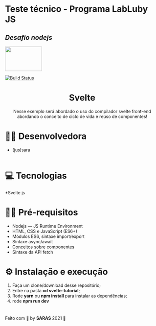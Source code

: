# Teste técnico - Programa LabLuby JS


## _Desafio nodejs_ 

<img src="https://miro.medium.com/max/1200/0*T6pKJjgoPIBy_u-_.png" width="120" height="80" />


[![Build Status](https://travis-ci.org/joemccann/dillinger.svg?branch=master)](https://travis-ci.org/joemccann/dillinger)

<h1 align="center">Svelte</h1>

<p align="center">Nesse exemplo será abordado o uso do compilador svelte front-end abordando o conceito de ciclo de vida e reúso de componentes!</p>

# 👩‍💻 Desenvolvedora

* (jus)sara
<br/><br/>

# 💻 Tecnologias

*Svelte js

# ✋🏻  Pré-requisitos

* Nodejs — JS Runtime Environment
* HTML, CSS e JavaScript (ES6+)
* Módulos ES6, sintaxe import/export
* Sintaxe async/await
* Conceitos sobre componentes
* Sintaxe da API fetch

# ⚙️ Instalação e execução 

1. Faça um clone/download desse repositório;
2. Entre na pasta **cd svelte-tutorial**;
3. Rode **yarn** ou **npm install** para instalar as dependências;
4. rode **npm run dev**

#

Feito com 💖 by **SARAS** 2021 👋